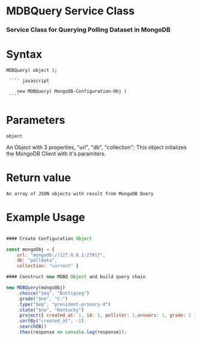 # MDBQuery Service Class

### Service Class for Querying Polling Dataset in MongoDB

# Syntax

    MDBQuery( object );

     ```` javascript

        new MDBQuery( MongoDB-Configuration-Obj )
     ````

# Parameters

    object

An Object with 3 properties, "url", "db", "collection"; This object initalizes the MongoDB Client with it's paramiters.

# Return value

    An array of JSON objects with result from MongoDB Query

# Example Usage

```Javascript

#### Create Configuration Object

const mongoObj = {
    url: "mongodb://127.0.0.1:27017",
    db: "polldata",
    collection: "current" }

#### Construct new MDBQ Object and build query chain

new MDBQuery(mongoObj)
    .choice("$eq", "Buttigieg")
    .grade("$ne", "C-")
    .type("$eq", "president-primary-d")
    .state("$ne", "Kentucky")
    .project({ created_at: 1, id: 1, pollster: 1,answers: 1, grade: 1 })
    .sortBy("created_at", -1)
    .searchDB()
    .then(response => console.log(response));


```

